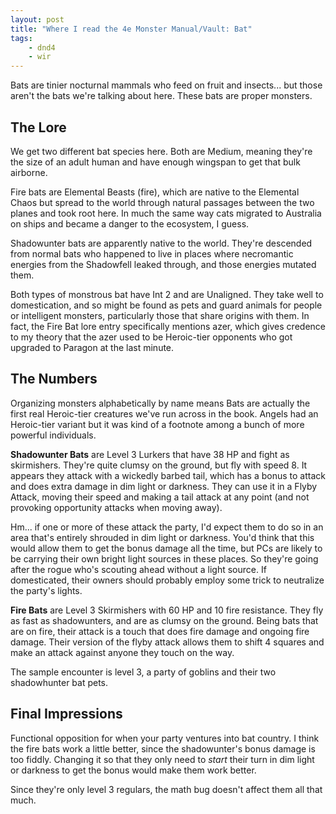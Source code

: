 ```yaml
---
layout: post
title: "Where I read the 4e Monster Manual/Vault: Bat"
tags:
    - dnd4
    - wir
---
```


Bats are tinier nocturnal mammals who feed on fruit and insects... but those
aren't the bats we're talking about here. These bats are proper monsters.

## The Lore

We get two different bat species here. Both are Medium, meaning they're the size
of an adult human and have enough wingspan to get that bulk airborne.

Fire bats are Elemental Beasts (fire), which are native to the Elemental Chaos
but spread to the world through natural passages between the two planes and took
root here. In much the same way cats migrated to Australia on ships and became a
danger to the ecosystem, I guess.

Shadowunter bats are apparently native to the world. They're descended from
normal bats who happened to live in places where necromantic energies from the
Shadowfell leaked through, and those energies mutated them.

Both types of monstrous bat have Int 2 and are Unaligned. They take well to
domestication, and so might be found as pets and guard animals for people or
intelligent monsters, particularly those that share origins with them. In fact,
the Fire Bat lore entry specifically mentions azer, which gives credence to my
theory that the azer used to be Heroic-tier opponents who got upgraded to
Paragon at the last minute.


## The Numbers

Organizing monsters alphabetically by name means Bats are actually the first
real Heroic-tier creatures we've run across in the book. Angels had an
Heroic-tier variant but it was kind of a footnote among a bunch of more powerful
individuals.

**Shadowunter Bats** are Level 3 Lurkers that have 38 HP and fight as
skirmishers. They're quite clumsy on the ground, but fly with speed 8. It
appears they attack with a wickedly barbed tail, which has a bonus to attack and
does extra damage in dim light or darkness. They can use it in a Flyby Attack,
moving their speed and making a tail attack at any point (and not provoking
opportunity attacks when moving away).

Hm... if one or more of these attack the party, I'd expect them to do so in an
area that's entirely shrouded in dim light or darkness. You'd think that this
would allow them to get the bonus damage all the time, but PCs are likely to be
carrying their own bright light sources in these places. So they're going after
the rogue who's scouting ahead without a light source. If domesticated, their
owners should probably employ some trick to neutralize the party's lights.

**Fire Bats** are Level 3 Skirmishers with 60 HP and 10 fire resistance. They
fly as fast as shadowunters, and are as clumsy on the ground. Being bats that
are on fire, their attack is a touch that does fire damage and ongoing fire
damage. Their version of the flyby attack allows them to shift 4 squares and
make an attack against anyone they touch on the way.

The sample encounter is level 3, a party of goblins and their two shadowhunter
bat pets.


## Final Impressions

Functional opposition for when your party ventures into bat country. I think the
fire bats work a little better, since the shadowunter's bonus damage is too
fiddly. Changing it so that they only need to _start_ their turn in dim light or
darkness to get the bonus would make them work better.

Since they're only level 3 regulars, the math bug doesn't affect them all that
much.
